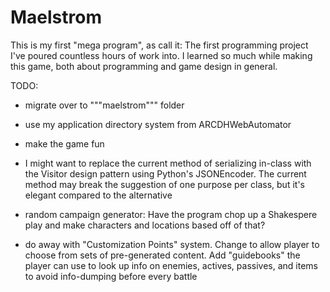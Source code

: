 
# Maelstrom
This is my first "mega program", as call it: The first programming project I've
poured countless hours of work into. I learned so much while making this game,
both about programming and game design in general.

TODO:
* migrate over to """maelstrom""" folder
* use my application directory system from ARCDHWebAutomator
* make the game fun
* I might want to replace the current method of serializing in-class with the
  Visitor design pattern using Python's JSONEncoder. The current method may
  break the suggestion of one purpose per class, but it's elegant compared to
  the alternative
* random campaign generator: Have the program chop up a Shakespere play and make
  characters and locations based off of that?



* do away with "Customization Points" system. Change to allow player to choose
  from sets of pre-generated content. Add "guidebooks" the player can use to
  look up info on enemies, actives, passives, and items to avoid info-dumping
  before every battle
